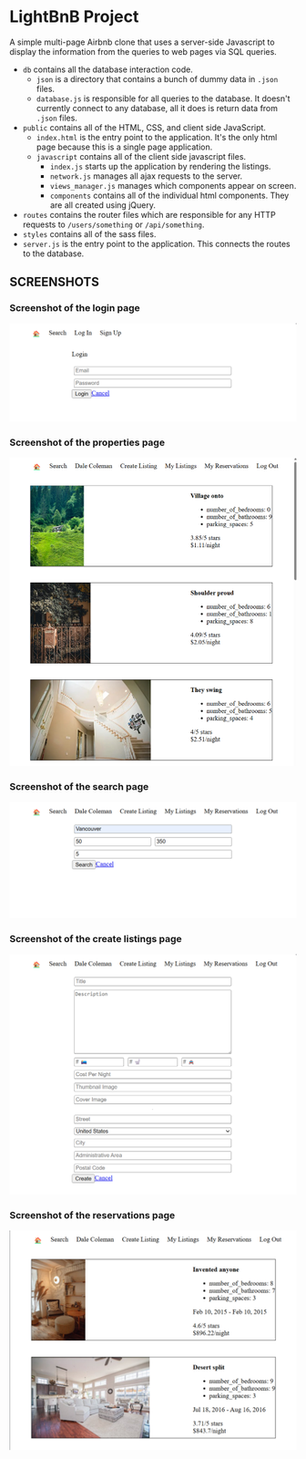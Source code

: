 # LightBnB Project 

A simple multi-page Airbnb clone that uses a server-side Javascript to display the information from the queries to web pages via SQL queries.

* `db` contains all the database interaction code.
  * `json` is a directory that contains a bunch of dummy data in `.json` files.
  * `database.js` is responsible for all queries to the database. It doesn't currently connect to any database, all it does is return data from `.json` files.
* `public` contains all of the HTML, CSS, and client side JavaScript. 
  * `index.html` is the entry point to the application. It's the only html page because this is a single page application.
  * `javascript` contains all of the client side javascript files.
    * `index.js` starts up the application by rendering the listings.
    * `network.js` manages all ajax requests to the server.
    * `views_manager.js` manages which components appear on screen.
    * `components` contains all of the individual html components. They are all created using jQuery.
* `routes` contains the router files which are responsible for any HTTP requests to `/users/something` or `/api/something`. 
* `styles` contains all of the sass files. 
* `server.js` is the entry point to the application. This connects the routes to the database.

## SCREENSHOTS

### Screenshot of the login page
![screenshot of the login page](https://github.com/lnz-rvng/LightBnB/blob/master/docs/01_login-page.png?raw=true)

### Screenshot of the properties page
![screenshot of the properties page](https://github.com/lnz-rvng/LightBnB/blob/master/docs/02_properties.png?raw=true)

### Screenshot of the search page
![screenshot of the search page](https://github.com/lnz-rvng/LightBnB/blob/master/docs/03_filter-results.png?raw=true)

### Screenshot of the create listings page
![screenshot of the create listings page](https://github.com/lnz-rvng/LightBnB/blob/master/docs/04_create-listings.png?raw=true)

### Screenshot of the reservations page
![screenshot of the reservations page](https://github.com/lnz-rvng/LightBnB/blob/master/docs/05_reservations.png?raw=true)